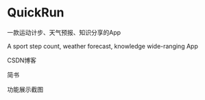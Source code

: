 # QuickRun
一款运动计步、天气预报、知识分享的App

A sport step count, weather forecast, knowledge wide-ranging App

CSDN博客

简书

功能展示截图
